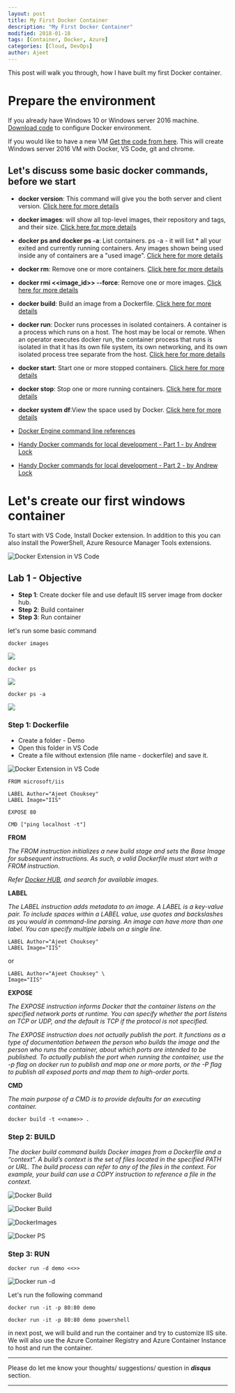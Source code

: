 ```yaml
---
layout: post
title: My First Docker Container
description: "My First Docker Container"
modified: 2018-01-18
tags: [Container, Docker, Azure]
categories: [Cloud, DevOps]
author: Ajeet
---
```

This post will walk you through, how I have built my first Docker container.

# Prepare the environment 

If you already have Windows 10 or Windows server 2016 machine. [Download code](https://github.com/AjeetChouksey/IaCLab/blob/master/Containers/DockerforWindows/dockerforwindows.ps1) to configure Docker environment.

If you would like to have a new VM 
[Get the code from here](https://github.com/AjeetChouksey/IaCLab/tree/master/201-VM-Docker-VSCode). This will create Windows server 2016 VM with Docker, VS Code, git and chrome.

<!--more-->
## Let's discuss some basic docker commands, before we start

*   **docker version**:
This command will give you the both server and client version. [Click here for more details](
https://docs.docker.com/engine/reference/commandline/version/)

*   **docker images**: will show all top-level images, their repository and tags, and their size. [Click here for more details](https://docs.docker.com/engine/reference/commandline/images/)

*   **docker ps and docker ps  -a**: List containers. ps -a - it will list * all your exited and currently running containers. Any images shown being used inside any of containers are a "used image". [Click here for more details](https://docs.docker.com/engine/reference/commandline/ps/#description)

*   **docker rm**: Remove one or more containers. [Click here for more details](https://docs.docker.com/engine/reference/commandline/rm/)

*   **docker rmi <<image_id>> --force**: Remove one or more images. [Click here for more details](https://docs.docker.com/engine/reference/commandline/rmi/)

*   **docker build**: Build an image from a Dockerfile.  [Click here for more details](https://docs.docker.com/engine/reference/commandline/build/)

*   **docker run**: Docker runs processes in isolated containers. A container is a process which runs on a host. The host may be local or remote. When an operator executes docker run, the container process that runs is isolated in that it has its own file system, its own networking, and its own isolated process tree separate from the host.
  [Click here for more details](
https://docs.docker.com/engine/reference/run/)

*   **docker start**: Start one or more stopped containers.  [Click here for more details](
https://docs.docker.com/engine/reference/commandline/start/)

*   **docker stop**: Stop one or more running containers. [Click here for more details](
https://docs.docker.com/engine/reference/commandline/stop/)

*   **docker system df**:View the space used by Docker.  [Click here for more details](
https://docs.docker.com/engine/reference/commandline/system_df/)

*  [Docker Engine command line references](https://docs.docker.com/engine/reference/commandline/docker/#child-commands)

*  [Handy Docker commands for local development - Part 1 - by Andrew Lock](https://andrewlock.net/handy-docker-commands-for-local-development-part-1/)

* [Handy Docker commands for local development - Part 2 - by Andrew Lock ](https://andrewlock.net/handy-docker-commands-for-local-development-part-2/)

# Let's create our first windows container 

To start with VS Code, Install Docker extension. In addition to this you can also install the PowerShell, Azure Resource Manager Tools extensions.

![Docker Extension in VS Code](/images/posts/container/vscodedocext.JPG)

## Lab 1 - Objective

*  **Step 1**: Create docker file and use default IIS server image from docker hub.
* **Step 2**: Build container
* **Step 3**: Run container 

let's run some basic command 

``` docker
docker images
```

![](/images/posts/container/docker-images.JPG)

``` docker
docker ps
```

![](/images/posts/container/docker-ps.JPG)

``` docker
docker ps -a
```

![](/images/posts/container/docker-ps-a.JPG)

### Step 1: Dockerfile

*   Create a folder - Demo
*   Open this folder in VS Code
* Create a file without extension (file name - dockerfile) and save it.

![Docker Extension in VS Code](/images/posts/container/dockerfilecreate.JPG)

``` docker
FROM microsoft/iis

LABEL Author="Ajeet Chouksey"
LABEL Image="IIS"

EXPOSE 80

CMD ["ping localhost -t"]
```
**FROM**

*The FROM instruction initializes a new build stage and sets the Base Image for subsequent instructions. As such, a valid Dockerfile must start with a FROM instruction*. 

*Refer [Docker HUB](https://hub.docker.com), and search for available images*.

**LABEL**

*The LABEL instruction adds metadata to an image. A LABEL is a key-value pair. To include spaces within a LABEL value, use quotes and backslashes as you would in command-line parsing.*
*An image can have more than one label. You can specify multiple labels on a single line.*

``` docker
LABEL Author="Ajeet Chouksey"
LABEL Image="IIS"
```
or
``` docker
LABEL Author="Ajeet Chouksey" \
Image="IIS"
```

**EXPOSE**

*The EXPOSE instruction informs Docker that the container listens on the specified network ports at runtime. You can specify whether the port listens on TCP or UDP, and the default is TCP if the protocol is not specified.*

*The EXPOSE instruction does not actually publish the port. It functions as a type of documentation between the person who builds the image and the person who runs the container, about which ports are intended to be published. To actually publish the port when running the container, use the -p flag on docker run to publish and map one or more ports, or the -P flag to publish all exposed ports and map them to high-order ports.*

**CMD**

*The main purpose of a CMD is to provide defaults for an executing container.*


``` docker
docker build -t <<name>> .
```
### Step 2: BUILD

*The docker build command builds Docker images from a Dockerfile and a “context”. A build’s context is the set of files located in the specified PATH or URL. The build process can refer to any of the files in the context. For example, your build can use a COPY instruction to reference a file in the context.*


![Docker Build](/images/posts/container/docker-build1.JPG)


![Docker Build](/images/posts/container/docker-build2.JPG)





![DockerImages](/images/posts/container/docker-images-2.JPG)




![Docker PS](/images/posts/container/docker-ps.JPG)



### Step 3: RUN

```docker
docker run -d demo <<>>
```

![Docker run -d](/images/posts/container/docker-run-d.JPG)


Let's run the following command
```docker
docker run -it -p 80:80 demo
```


```docker
docker run -it -p 80:80 demo powershell
```

in next post, we will build and run the container and try to customize IIS site. We will also use the Azure Container Registry and Azure Container Instance to host and run the container.

---
Please do let me know your thoughts/ suggestions/ question in ***disqus*** section.

---